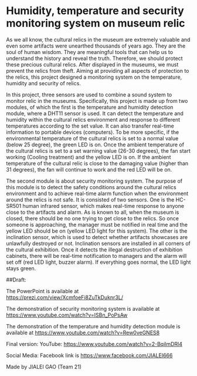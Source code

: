 # Humidity, temperature and security monitoring system on museum relic

As we all know, the cultural relics in the museum are extremely valuable and even some artifacts were unearthed thousands of years ago. They are the soul of human wisdom. They are meaningful tools that can help us to understand the history and reveal the truth. Therefore, we should protect these precious cultural relics. After displayed in the museums, we must prevent the relics from theft. Aiming at providing all aspects of protection to the relics, this project designed a monitoring system on the temperature, humidity and security of relics.

In this project, three sensors are used to combine a sound system to monitor relic in the museums. Specifically, this project is made up from two modules, of which the first is the temperature and humidity detection module, where a DHT11 sensor is used. It can detect the temperature and humidity within the cultural relics environment and response to different temperatures according to the set value. It can also transfer real-time information to portable devices (computers). To be more specific, if the environmental temperature of the cultural relics is set to a normal value (below 25 degree), the green LED is on. Once the ambient temperature of the cultural relics is set to a set warning value (26-30 degrees), the fan start working (Cooling treatment) and the yellow LED is on. If the ambient temperature of the cultural relic is close to the damaging value (higher than 31 degrees), the fan will continue to work and the red LED will be on. 

The second module is about security monitoring system. The purpose of this module is to detect the safety conditions around the cultural relics environment and to achieve real-time alarm function when the environment around the relics is not safe. It is consisted of two sensors. One is the HC-SR501 human infrared sensor, which makes real-time response to anyone close to the artifacts and alarm. As is known to all, when the museum is closed, there should be no one trying to get close to the relics. So once someone is approaching, the manager must be notified in real time and the yellow LED should be on (yellow LED light for this system). The other is the inclination sensor, which is used to detect whether artifacts showcases are unlawfully destroyed or not. Inclination sensors are installed in all corners of the cultural exhibition. Once it detects the illegal destruction of exhibition cabinets, there will be real-time notification to managers and the alarm will set off (red LED light, buzzer alarm). If everything goes normal, the LED light stays green. 

##Draft:

The PowerPoint is available at https://prezi.com/view/XcmfoeFi8ZuTkDuknr3L/

The demonstration of security monitoring system is available at https://www.youtube.com/watch?v=ISBn_PoPsAw

The demonstration of the temperature and humidity detection module is available at https://www.youtube.com/watch?v=Rew0veGNES8

Final version:
YouTube: https://www.youtube.com/watch?v=2-BqilmDRl4

Social Media: Facebook link is https://www.facebook.com/JIALEI666







Made by JIALEI GAO (Team 21)



